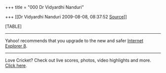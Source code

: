 +++
title = "000 Dr Vidyardhi Nanduri"

+++
[[Dr Vidyardhi Nanduri	2009-08-08, 08:37:52 [Source](https://groups.google.com/g/bvparishat/c/uvfCi65BCZw)]]



[TABLE]

  

------------------------------------------------------------------------

Yahoo! recommends that you upgrade to the new and safer [Internet Explorer 8](http://in.rd.yahoo.com/tagline_ie8_1/*http://downloads.yahoo.com/in/internetexplorer/).  

------------------------------------------------------------------------

Love Cricket? Check out live scores, photos, video highlights and more. [Click here](http://in.rd.yahoo.com/tagline_cricket_2/*http://cricket.yahoo.com).

